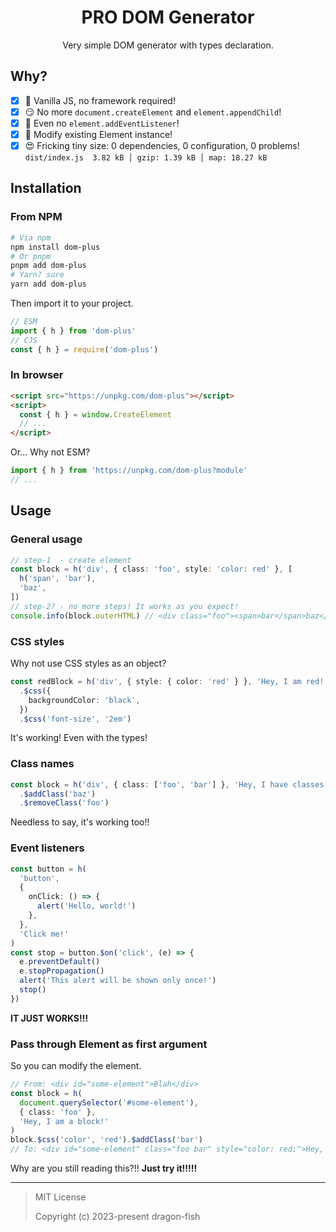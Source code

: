 <div align="center">

# PRO DOM Generator

Very simple DOM generator with types declaration.

</div>

## Why?

- [x] 🤯 Vanilla JS, no framework required!
- [x] 😏 No more `document.createElement` and `element.appendChild`!
- [x] 🤫 Even no `element.addEventListener`!
- [x] 🤩 Modify existing Element instance!
- [x] 😍 Fricking tiny size: 0 dependencies, 0 configuration, 0 problems! `dist/index.js  3.82 kB │ gzip: 1.39 kB │ map: 18.27 kB`

## Installation

### From NPM

```sh
# Via npm
npm install dom-plus
# Or pnpm
pnpm add dom-plus
# Yarn? sure
yarn add dom-plus
```

Then import it to your project.

```ts
// ESM
import { h } from 'dom-plus'
// CJS
const { h } = require('dom-plus')
```

### In browser

```html
<script src="https://unpkg.com/dom-plus"></script>
<script>
  const { h } = window.CreateElement
  // ...
</script>
```

Or... Why not ESM?

```ts
import { h } from 'https://unpkg.com/dom-plus?module'
// ...
```

## Usage

### General usage

```ts
// step-1  - create element
const block = h('div', { class: 'foo', style: 'color: red' }, [
  h('span', 'bar'),
  'baz',
])
// step-2? - no more steps! It works as you expect!
console.info(block.outerHTML) // <div class="foo"><span>bar</span>baz</div>
```

### CSS styles

Why not use CSS styles as an object?

```ts
const redBlock = h('div', { style: { color: 'red' } }, 'Hey, I am red!')
  .$css({
    backgroundColor: 'black',
  })
  .$css('font-size', '2em')
```

It's working! Even with the types!

### Class names

```ts
const block = h('div', { class: ['foo', 'bar'] }, 'Hey, I have classes!')
  .$addClass('baz')
  .$removeClass('foo')
```

Needless to say, it's working too!!

### Event listeners

```ts
const button = h(
  'button',
  {
    onClick: () => {
      alert('Hello, world!')
    },
  },
  'Click me!'
)
const stop = button.$on('click', (e) => {
  e.preventDefault()
  e.stopPropagation()
  alert('This alert will be shown only once!')
  stop()
})
```

**IT JUST WORKS!!!**

### Pass through Element as first argument

So you can modify the element.

```ts
// From: <div id="some-element">Blah</div>
const block = h(
  document.querySelector('#some-element'),
  { class: 'foo' },
  'Hey, I am a block!'
)
block.$css('color', 'red').$addClass('bar')
// To: <div id="some-element" class="foo bar" style="color: red;">Hey, I am a block!</div>
```

Why are you still reading this?!! **Just try it!!!!!**

---

> MIT License
>
> Copyright (c) 2023-present dragon-fish
